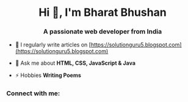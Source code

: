 <h1 align="center">Hi 👋, I'm Bharat Bhushan</h1>
<h3 align="center">A passionate web developer from India</h3>

- 📝 I regularly write articles on [https://solutionguru5.blogspot.com](https://solutionguru5.blogspot.com)

- 💬 Ask me about **HTML, CSS, JavaScript & Java**

- ⚡ Hobbies **Writing Poems**

<h3 align="left">Connect with me:</h3>
<p align="left">
</p>
